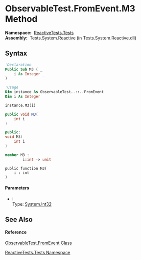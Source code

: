 # ObservableTest.FromEvent.M3 Method

**Namespace:**  [ReactiveTests.Tests](ReactiveTests.Tests\ReactiveTests.Tests.md)  
**Assembly:**  Tests.System.Reactive (in Tests.System.Reactive.dll)

## Syntax

```vb
'Declaration
Public Sub M3 ( _
    i As Integer _
)
```

```vb
'Usage
Dim instance As ObservableTest..::..FromEvent
Dim i As Integer

instance.M3(i)
```

```csharp
public void M3(
    int i
)
```

```c++
public:
void M3(
    int i
)
```

```fsharp
member M3 : 
        i:int -> unit 
```

```jscript
public function M3(
    i : int
)
```

#### Parameters

- i  
  Type: [System.Int32](https://msdn.microsoft.com/en-us/library/td2s409d)

## See Also

#### Reference

[ObservableTest.FromEvent Class](ObservableTest.FromEvent\ObservableTest.FromEvent.md)

[ReactiveTests.Tests Namespace](ReactiveTests.Tests\ReactiveTests.Tests.md)





